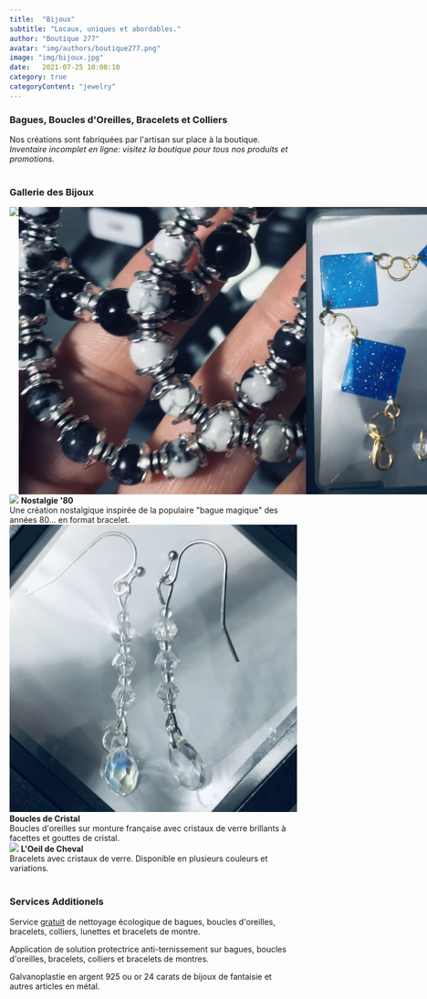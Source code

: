 ```yaml
---
title:  "Bijoux"
subtitle: "Locaux, uniques et abordables."
author: "Boutique 277"
avatar: "img/authors/boutique277.png"
image: "img/bijoux.jpg"
date:   2021-07-25 10:00:10
category: true
categoryContent: "jewelry"
---
```


### Bagues, Boucles d'Oreilles, Bracelets et Colliers
Nos créations sont fabriquées par l'artisan sur place à la boutique.
<br /><i>Inventaire incomplet en ligne: visitez la boutique pour tous nos produits et promotions.</i>
<br /><br />

### Gallerie des Bijoux
<div style="display:flex">
    <img class="post-image-product" src="/img/products/jewelry/bracelet-0003.png">
    <img class="post-image-product" src="/img/products/jewelry/bracelet-0005.jpg">
    <img class="post-image-product" src="/img/products/jewelry/bracelet-0006.jpg">
    <img class="post-image-product" src="/img/products/jewelry/bracelet-0001.png">
</div>

<img class="post-image-product" src="/img/products/jewelry/bracelet-0002.png">
<strong>Nostalgie '80</strong><br />
Une création nostalgique inspirée de la populaire "bague magique" des années 80... en format bracelet.
<div class="post-image-clear"></div>

<img class="post-image-product" src="/img/products/jewelry/bouclesoreilles-0001.png">
<strong>Boucles de Cristal</strong><br />
Boucles d'oreilles sur monture française avec cristaux de verre brillants à facettes et gouttes de cristal.
<div class="post-image-clear"></div>

<img class="post-image-product" src="/img/products/jewelry/bracelet-0004.png">
<strong>L'Oeil de Cheval</strong><br />
Bracelets avec cristaux de verre. Disponible en plusieurs couleurs et variations.
<div class="post-image-clear"></div>
<br />

### Services Additionels
Service <u>gratuit</u> de nettoyage écologique de bagues, boucles d'oreilles, bracelets, colliers, lunettes et bracelets de montre.

Application de solution protectrice anti-ternissement sur bagues, boucles d'oreilles, bracelets, colliers et bracelets de montres.

Galvanoplastie en argent 925 ou or 24 carats de bijoux de fantaisie et autres articles en métal.